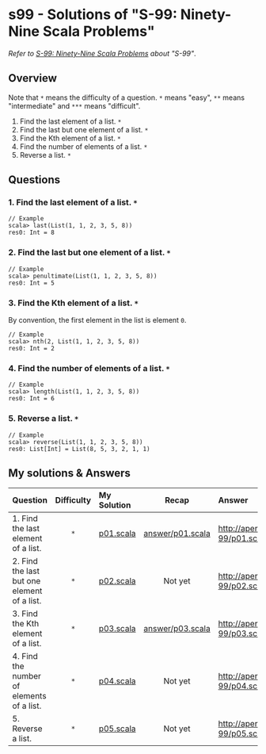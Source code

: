 # s99 - Solutions of "S-99: Ninety-Nine Scala Problems"
*Refer to [S-99: Ninety-Nine Scala Problems](http://aperiodic.net/phil/scala/s-99/) about "S-99"*.

## Overview
Note that `*` means the difficulty of a question. `*` means "easy", `**` means "intermediate" and `***` means "difficult".  

1. Find the last element of a list. `*`
2. Find the last but one element of a list. `*`
3. Find the Kth element of a list. `*`
4. Find the number of elements of a list. `*`
5. Reverse a list. `*`

## Questions 
### 1. Find the last element of a list. `*`

```
// Example
scala> last(List(1, 1, 2, 3, 5, 8))
res0: Int = 8
```

### 2. Find the last but one element of a list. `*`
```
// Example
scala> penultimate(List(1, 1, 2, 3, 5, 8))
res0: Int = 5
```

### 3. Find the Kth element of a list. `*`
By convention, the first element in the list is element `0`.

```
// Example
scala> nth(2, List(1, 1, 2, 3, 5, 8))
res0: Int = 2
```

### 4. Find the number of elements of a list. `*`

```
// Example
scala> length(List(1, 1, 2, 3, 5, 8))
res0: Int = 6
```

### 5. Reverse a list. `*`

```
// Example
scala> reverse(List(1, 1, 2, 3, 5, 8))
res0: List[Int] = List(8, 5, 3, 2, 1, 1)
```

## My solutions & Answers

| Question | Difficulty | My Solution | Recap | Answer |
|:-|:-:|:-|:-:|:-|
| 1. Find the last element of a list. | `*` | [p01.scala](https://github.com/tomtongue/s99/blob/main/src/main/scala/answer/p01.scala) | [answer/p01.scala](https://github.com/tomtongue/s99/blob/main/src/main/scala/answer/p01.sc) | http://aperiodic.net/phil/scala/s-99/p01.scala |
| 2. Find the last but one element of a list. | `*` | [p02.scala](https://github.com/tomtongue/s99/blob/main/src/main/scala/answer/p02.scala) | Not yet | http://aperiodic.net/phil/scala/s-99/p02.scala |
| 3. Find the Kth element of a list. | `*` | [p03.scala](https://github.com/tomtongue/s99/blob/main/src/main/scala/answer/p03.scala) | [answer/p03.scala](https://github.com/tomtongue/s99/blob/main/src/main/scala/answer/p03.sc) | http://aperiodic.net/phil/scala/s-99/p03.scala |
| 4. Find the number of elements of a list. | `*` | [p04.scala](https://github.com/tomtongue/s99/blob/main/src/main/scala/answer/p04.scala) | Not yet | http://aperiodic.net/phil/scala/s-99/p04.scala |
| 5. Reverse a list. | `*` | [p05.scala](https://github.com/tomtongue/s99/blob/main/src/main/scala/answer/p05.scala) | Not yet | http://aperiodic.net/phil/scala/s-99/p05.scala |